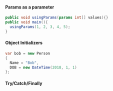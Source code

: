 #### Params as a parameter
```csharp
public void usingParams(params int[] values){}
public void main(){
  usingParams(1, 2, 3, 4, 5);
}
```

#### Object Initializers
```csharp
var bob = new Person
{
  Name = "Bob",
  DOB = new DateTime(2018, 1, 1)
};
```

#### Try/Catch/Finally

